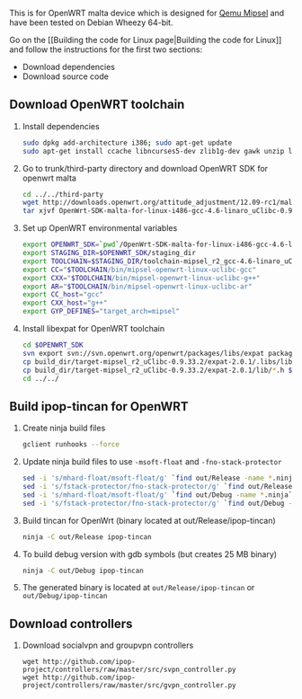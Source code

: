 This is for OpenWRT malta device which is designed for
[Qemu Mipsel](http://wiki.openwrt.org/doc/howto/qemu) and have been tested
on Debian Wheezy 64-bit.

Go on the [[Building the code for Linux page|Building the code for Linux]]
and follow the instructions for the first two sections:

* Download dependencies
* Download source code

## Download OpenWRT toolchain

1. Install dependencies

   ```bash
   sudo dpkg add-architecture i386; sudo apt-get update
   sudo apt-get install ccache libncurses5-dev zlib1g-dev gawk unzip libc6:i386 libstdc++6:i386 zlib1g:i386
   ```

2.  Go to trunk/third-party directory and download OpenWRT SDK for openwrt malta

    ```bash
    cd ../../third-party
    wget http://downloads.openwrt.org/attitude_adjustment/12.09-rc1/malta/generic/OpenWrt-SDK-malta-for-linux-i486-gcc-4.6-linaro_uClibc-0.9.33.2.tar.bz2
    tar xjvf OpenWrt-SDK-malta-for-linux-i486-gcc-4.6-linaro_uClibc-0.9.33.2.tar.bz2
    ```

3.  Set up OpenWRT environmental variables

    ```bash
    export OPENWRT_SDK=`pwd`/OpenWrt-SDK-malta-for-linux-i486-gcc-4.6-linaro_uClibc-0.9.33.2
    export STAGING_DIR=$OPENWRT_SDK/staging_dir
    export TOOLCHAIN=$STAGING_DIR/toolchain-mipsel_r2_gcc-4.6-linaro_uClibc-0.9.33.2/
    export CC="$TOOLCHAIN/bin/mipsel-openwrt-linux-uclibc-gcc"
    export CXX="$TOOLCHAIN/bin/mipsel-openwrt-linux-uclibc-g++"
    export AR="$TOOLCHAIN/bin/mipsel-openwrt-linux-uclibc-ar"
    export CC_host="gcc"
    export CXX_host="g++"
    export GYP_DEFINES="target_arch=mipsel"
    ```

4. Install libexpat for OpenWRT toolchain

    ```bash
    cd $OPENWRT_SDK
    svn export svn://svn.openwrt.org/openwrt/packages/libs/expat package/expat; make
    cp build_dir/target-mipsel_r2_uClibc-0.9.33.2/expat-2.0.1/.libs/libexpat.a $TOOLCHAIN/lib
    cp build_dir/target-mipsel_r2_uClibc-0.9.33.2/expat-2.0.1/lib/*.h $TOOLCHAIN/include/
    cd ../../
    ```

## Build ipop-tincan for OpenWRT

1.  Create ninja build files

    ```bash
    gclient runhooks --force
    ```

2. Update ninja build files to use ```-msoft-float``` and ```-fno-stack-protector```

    ```bash
    sed -i 's/mhard-float/msoft-float/g' `find out/Release -name *.ninja`
    sed -i 's/fstack-protector/fno-stack-protector/g' `find out/Release -name *.ninja`
    sed -i 's/mhard-float/msoft-float/g' `find out/Debug -name *.ninja`
    sed -i 's/fstack-protector/fno-stack-protector/g' `find out/Debug -name *.ninja`
    ```

3.  Build tincan for OpenWrt (binary located at out/Release/ipop-tincan)

    ```bash
    ninja -C out/Release ipop-tincan
    ```

4.  To build debug version with gdb symbols (but creates 25 MB binary)

    ```bash
    ninja -C out/Debug ipop-tincan
    ```
5.  The generated binary is located at `out/Release/ipop-tincan` or
    `out/Debug/ipop-tincan`

## Download controllers

1.  Download socialvpn and groupvpn controllers

    ```
    wget http://github.com/ipop-project/controllers/raw/master/src/svpn_controller.py
    wget http://github.com/ipop-project/controllers/raw/master/src/gvpn_controller.py
    ````